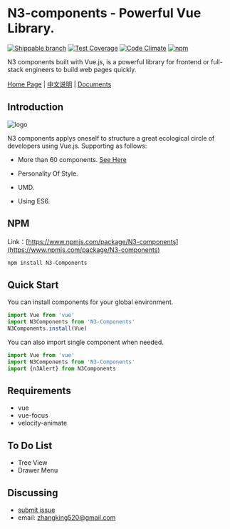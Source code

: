 N3-components - Powerful Vue Library.
=========================

[![Shippable branch](https://img.shields.io/shippable/5444c5ecb904a4b21567b0ff/master.svg?maxAge=2592000)]()
[![Test Coverage](https://codeclimate.com/github/N3-components/N3-components/badges/coverage.svg)](https://codeclimate.com/github/N3-components/N3-components/coverage)
[![Code Climate](https://codeclimate.com/github/N3-components/N3-components/badges/gpa.svg)](https://codeclimate.com/github/N3-components/N3-components)
[![npm](https://img.shields.io/npm/l/express.svg?maxAge=2592000)]()

N3 components built with Vue.js, is a powerful library for frontend or full-stack engineers to build web pages quickly.

[Home Page](https://n3-components.github.io/N3-components/) | [中文说明](./README-zh.md) | [Documents](https://n3-components.github.io/N3-components/component.html)

Introduction
------------

![logo](https://n3-components.github.io/N3-components/static/img/logo.png)

N3 components applys oneself to structure a great ecological circle of developers using Vue.js. Supporting as follows:

* More than 60 components. [See Here](./src)

* Personality Of Style.

* UMD.

* Using ES6.

NPM
------------
Link：[https://www.npmjs.com/package/N3-components](https://www.npmjs.com/package/N3-components)

```bash
npm install N3-Components
```

Quick Start
------------

You can install components for your global environment.

```javascript
import Vue from 'vue'
import N3Components from 'N3-Components'
N3Components.install(Vue)
```

You can also import single component when needed.

```javascript
import Vue from 'vue'
import N3Components from 'N3-Components'
import {n3Alert} from N3Components
```

Requirements
------------

* vue
* vue-focus
* velocity-animate

To Do List
----------

- Tree View
- Drawer Menu

Discussing
----------
- [submit issue](https://github.com/N3-components/N3-components/issues/new)
- email: zhangking520@gmail.com